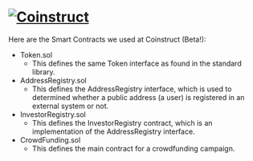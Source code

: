 # [![Coinstruct](https://cloud.githubusercontent.com/assets/23185823/22582682/2c976a22-ea23-11e6-939e-3343d1d39de1.png)](http://www.coinstruct.com/)

Here are the Smart Contracts we used at Coinstruct (Beta!):

- Token.sol
  - This defines the same Token interface as found in the standard library.
- AddressRegistry.sol
  - This defines the AddressRegistry interface, which is used to determined whether a public address (a user) is registered in an external system or not.
- InvestorRegistry.sol
  - This defines the InvestorRegistry contract, which is an implementation of the AddressRegistry interface.
- CrowdFunding.sol
  - This defines the main contract for a crowdfunding campaign.
